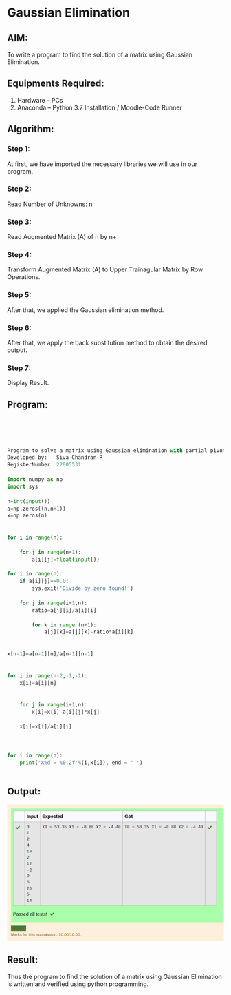 # Gaussian Elimination

## AIM:
To write a program to find the solution of a matrix using Gaussian Elimination.

## Equipments Required:
1. Hardware – PCs
2. Anaconda – Python 3.7 Installation / Moodle-Code Runner
## Algorithm:

### Step 1: 
At first, we have imported the necessary libraries we will use in our program.

### Step 2:
Read Number of Unknowns: n

### Step 3:
Read Augmented Matrix (A) of n by n+
### Step 4:
Transform Augmented Matrix (A) to Upper Trainagular Matrix by Row Operations.
### Step 5:
After that, we applied the Gaussian elimination method.
### Step 6:
After that, we apply the back substitution method to obtain the desired output.

### Step 7:
Display Result.
## Program:
``` python




Program to solve a matrix using Gaussian elimination with partial pivoting.
Developed by:   Siva Chandran R
RegisterNumber: 22005531

import numpy as np
import sys

n=int(input())
a=np.zeros((n,n+1))
x=np.zeros(n)


for i in range(n):

    for j in range(n+1):
        a[i][j]=float(input())

for i in range(n):
    if a[i][j]==0.0:
        sys.exit('Divide by zero found!')
    
    for j in range(i+1,n):
        ratio=a[j][i]/a[i][i]
        
        for k in range (n+1):
            a[j][k]=a[j][k]-ratio*a[i][k]


x[n-1]=a[n-1][n]/a[n-1][n-1]


for i in range(n-2,-1,-1):
    x[i]=a[i][n]
    
    
    for j in range(i+1,n):
        x[i]=x[i]-a[i][j]*x[j]
        
    x[i]=x[i]/a[i][i]



for i in range(n):
    print('X%d = %0.2f'%(i,x[i]), end = ' ')



```

## Output:
![OUTPUT](out7.png)
## Result:
Thus the program to find the solution of a matrix using Gaussian Elimination is written and verified using python programming.
